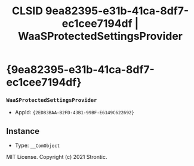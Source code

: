 ﻿---
title: "CLSID 9ea82395-e31b-41ca-8df7-ec1cee7194df | WaaSProtectedSettingsProvider"
excerpt: What is COM-Object CLSID 9ea82395-e31b-41ca-8df7-ec1cee7194df?
---

# {9ea82395-e31b-41ca-8df7-ec1cee7194df}

### `WaaSProtectedSettingsProvider`
* AppId: `{2ED83BAA-B2FD-43B1-99BF-E6149C622692}`

## Instance

* Type: `__ComObject`

MIT License. Copyright (c) 2021 Strontic.


